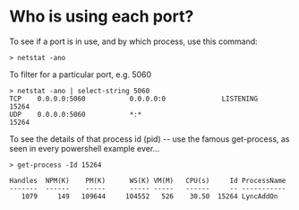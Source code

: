 ﻿# Who is using each port?

To see if a port is in use, and by which process, use this command:

    > netstat -ano

To filter for a particular port, e.g. 5060

    > netstat -ano | select-string 5060
    TCP    0.0.0.0:5060           0.0.0.0:0              LISTENING       15264
    UDP    0.0.0.0:5060           *:*                                    15264


To see the details of that process id (pid) -- use the famous get-process, as seen in every powershell example ever...

    > get-process -Id 15264

    Handles  NPM(K)    PM(K)      WS(K) VM(M)   CPU(s)     Id ProcessName
    -------  ------    -----      ----- -----   ------     -- -----------
       1079     149   109644     104552   526    30.50  15264 LyncAddOn